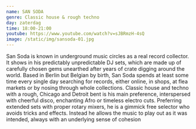 ```yaml
---
name: SAN SODA
genre: Classic house & rough techno
day: zaterdag
time: 18:00-21:00
youtube: https://www.youtube.com/watch?v=sJBRmzH-4sQ
image: /static/img/sansoda-01.jpg
---
```

<!--StartFragment-->

San Soda is known in underground music circles as a real record collector. It shows in his predictably unpredictable DJ sets, which are made up of carefully chosen gems unearthed after years of crate digging around the world. Based in Berlin but Belgian by birth, San Soda spends at least some time every single day searching for records, either online, in shops, at flea markets or by nosing through whole collections. Classic house and techno with a rough, Chicago and Detroit bent is his main preference, interspersed with cheerful disco, enchanting Afro or timeless electro cuts. Preferring extended sets with proper rotary mixers, he is a gimmick free selector who avoids tricks and effects. Instead he allows the music to play out as it was intended, always with an underlying sense of cohesion

<!--EndFragment-->